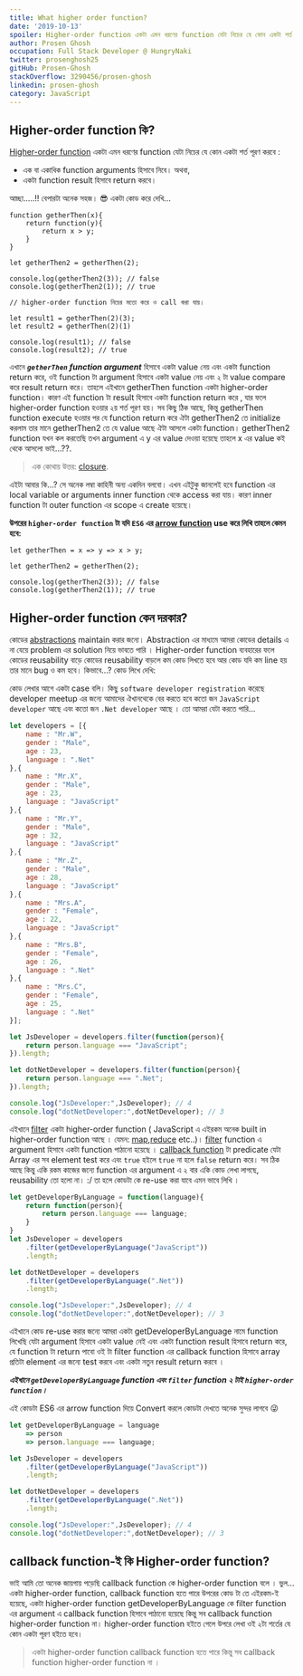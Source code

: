 ```yaml
---
title: What higher order function?
date: '2019-10-13'
spoiler: Higher-order function একটা এমন ধরণের function যেটা নিচের যে কোন একটা শর্ত পূরণ করবে, এক বা একাধিক function arguments হিসাবে নিবে। অথবা, একটা function result হিসাবে return করবে।
author: Prosen Ghosh
occupation: Full Stack Developer @ HungryNaki
twitter: prosenghosh25
gitHub: Prosen-Ghosh
stackOverflow: 3290456/prosen-ghosh
linkedin: prosen-ghosh
category: JavaScript
---
```


## Higher-order function কি?

[Higher-order function] একটা এমন ধরণের function যেটা নিচের যে কোন একটা শর্ত পূরণ করবে : 

- এক বা একাধিক function arguments হিসাবে নিবে। অথবা,
- একটা function result হিসাবে return করবে। 

আচ্ছা.....!! বেপারটা অনেক সহজ। 😎 একটা কোড করে দেখি...

```js{14,15}
function getherThen(x){
    return function(y){
        return x > y;
    }
}

let getherThen2 = getherThen(2);

console.log(getherThen2(3)); // false
console.log(getherThen2(1)); // true

// higher-order function নিচের মতো করে ও call করা যায়। 

let result1 = getherThen(2)(3);
let result2 = getherThen(2)(1)

console.log(result1); // false
console.log(result2); // true
```

এখানে ***`getherThen` function argument*** হিসাবে একটা value নেয় এবং একটা function return করে, ওই function টা argument হিসাবে একটা value নেয় এবং ২ টা value compare করে result return করে। তাহলে এইখানে getherThen  function একটা higher-order function।  কারণ এই function  টা result হিসাবে একটা function return করে , যার ফলে higher-order function হওয়ার ২য় শর্ত পূরণ হয়। সব কিছু ঠিক আছে, কিন্তু getherThen function execute হওয়ার পর যে function return করে ঐটা getherThen2 তে initialize  করলাম  তার মানে getherThen2 তে যে value আছে ঐটা আসলে একটা function।  getherThen2 function যখন কল করতেছি তখন argument এ y এর value  দেওয়া হয়েছে তাহলে x এর value কই থেকে আসলো ভাই...??. 

> এক কোথায় উত্তর: [closure].

এইটা আবার কি...?  সে অনেক লম্বা কাহিনী অন্য একদিন বলবো।  এখন এইটুকু জানলেই হবে function এর local variable or arguments inner function থেকে access করা যায়। কারণ inner function টা outer function এর scope এ create হয়েছে।

**উপরের `higher-order function` টা যদি `ES6` এর [arrow function] use করে লিখি তাহলে কেমন হবে:**

```js{1}
let getherThen = x => y => x > y;

let getherThen2 = getherThen(2);

console.log(getherThen2(3)); // false
console.log(getherThen2(1)); // true
```

## Higher-order function কেন দরকার?

কোডের  [abstractions] maintain করার জন্যে। Abstraction এর মাধ্যমে আমরা কোডের details এ না যেয়ে problem এর solution নিয়ে ভাবতে পারি ।
Higher-order function ব্যবহারের ফলে কোডের reusability বাড়ে কোডের reusability বাড়লে কম কোড লিখতে হবে আর কোড যদি কম line হয় তার মানে bug ও কম হবে। কিভাবে...? কোড লিখে দেখি:

কোড লেখার আগে একটা case বলি। কিছু `software developer registration` করেছে developer meetup এর জন্যে আমাদের ঐখানথেকে বের করতে হবে কতো জন `JavaScript developer` আছে এবং কতো জন `.Net developer` আছে । তো আমরা যেটা করতে পারি...

```js
let developers = [{
	name : "Mr.W",
	gender : "Male",
	age : 23,
	language : ".Net"
},{
	name : "Mr.X",
	gender : "Male",
	age : 23,
	language : "JavaScript"
},{
	name : "Mr.Y",
	gender : "Male",
	age : 32,
	language : "JavaScript"
},{
	name : "Mr.Z",
	gender : "Male",
	age : 28,
	language : "JavaScript"
},{
	name : "Mrs.A",
	gender : "Female",
	age : 22,
	language : "JavaScript"
},{
	name : "Mrs.B",
	gender : "Female",
	age : 26,
	language : ".Net"
},{
	name : "Mrs.C",
	gender : "Female",
	age : 25,
	language : ".Net"
}];

let JsDeveloper = developers.filter(function(person){
	return person.language === "JavaScript";
}).length;

let dotNetDeveloper = developers.filter(function(person){
	return person.language === ".Net";
}).length;

console.log("JsDeveloper:",JsDeveloper); // 4
console.log("dotNetDeveloper:",dotNetDeveloper); // 3
```

এইখানে [filter] একটা higher-order function ( JavaScript এ এইরকম অনেক built in higher-order function আছে । যেমন: [map],[reduce] etc..)। [filter] function এ argument হিসাবে একটা function পাঠানো হয়েছে । [callback function] টা predicate যেটা Array এর সব element test করে এবং `true` হইলে `true` না হলে `false` return করে। সব ঠিক আছে কিন্তু একি রকম কাজের জন্যে function এর argument এ ২ বার একি কোড লেখা লাগছে, reusability তো হলো না। :/ তা হলে কোডটা কে re-use করা যাবে এমন ভাবে লিখি ।

```js
let getDeveloperByLanguage = function(language){
    return function(person){
		return person.language === language;
    }
}
let JsDeveloper = developers
    .filter(getDeveloperByLanguage("JavaScript"))
    .length;

let dotNetDeveloper = developers
    .filter(getDeveloperByLanguage(".Net"))
    .length;

console.log("JsDeveloper:",JsDeveloper); // 4
console.log("dotNetDeveloper:",dotNetDeveloper); // 3
```
 এইখানে কোড re-use করার জন্যে আমরা একটা getDeveloperByLanguage নামে  function লিখেছি যেটা argument  হিসাবে একটা value নেই এবং একটা function result হিসাবে return করে, যে function টা return পাবো ওই টা filter function এর callback function হিসাবে array প্রতিটা element এর জন্যে test করবে এবং একটা নতুন result return করবে ।
 
***এইখানে `getDeveloperByLanguage` function এবং `filter` function ২ টাই `higher-order function`।***

এই কোডটা ES6 এর arrow function দিয়ে Convert করলে কোডটা দেখতে অনেক সুন্দর লাগবে :stuck_out_tongue_winking_eye:
```js
let getDeveloperByLanguage = language 
    => person 
    => person.language === language;

let JsDeveloper = developers
    .filter(getDeveloperByLanguage("JavaScript"))
    .length;

let dotNetDeveloper = developers
    .filter(getDeveloperByLanguage(".Net"))
    .length;

console.log("JsDeveloper:",JsDeveloper); // 4
console.log("dotNetDeveloper:",dotNetDeveloper); // 3
```
## callback function-ই কি Higher-order function?

ভাই আমি তো অনেক জায়গায় পড়েছি  callback function কে  higher-order function বলে । ভুল... একটা higher-order function, callback function হতে পারে  উপরের কোড টা তে এইরকম-ই হয়েছে, একটা higher-order function getDeveloperByLanguage কে filter function এর argument এ callback function হিসাবে পাঠানো হয়েছে কিন্তু সব callback function higher-order function না। higher-order function হইতে গেলে উপরে লেখা ওই ২টা শর্তের যে কোন একটা পূরণ হইতে হবে। 

> একটা  higher-order function callback function হতে পারে কিন্তু সব  callback function higher-order function না ।

<!-- [//]: #These are reference links used in the body of this note and get stripped out when the markdown processor does its job. -->

[Higher-order function]: <https://en.wikipedia.org/wiki/Higher-order_function?fbclid=IwAR3mPZo0FuBPMvJ6g4ptrS9DPxE6yEfMpvMKb9AwpPumnI5S33o7A5tobzE>
[closure]: <https://developer.mozilla.org/en-US/docs/Web/JavaScript/Closures?fbclid=IwAR06fwVZdKCA7MlgexjjHhxCnmniwSvd7lB8XSycxe_fp7sbTHFnParXm6I>
[arrow function]: <https://developer.mozilla.org/en-US/docs/Web/JavaScript/Reference/Functions/Arrow_functions?fbclid=IwAR1reI6WMjYmFr-jrVdO8vn88HG3EAS74SZwZcppJbf_3kcO8mBW4BFwOn4>
[abstractions]: <https://en.wikipedia.org/wiki/Abstraction?fbclid=IwAR3cCeoCcLJbJQYaVsCQPKqYewVnlK73Wc7mL-pY7O4dTVWUtuIvzDXmRUw>
[filter]: <https://developer.mozilla.org/en-US/docs/Web/JavaScript/Reference/Global_Objects/Array/filter?fbclid=IwAR1XzfAF7ynk66-i2F3SR4cSdTFz2UsKlS-Z4dzGltqcIdeyf4RZDDq31lM>
[map]: <https://developer.mozilla.org/en-US/docs/Web/JavaScript/Reference/Global_Objects/Array/map?fbclid=IwAR3WPlerR66Icvr4Y64VUZyk7EfoiktFpKKEv1PFPhQIKz1e4oaEk-8o5Kg>
[reduce]: <https://developer.mozilla.org/en-US/docs/Web/JavaScript/Reference/Global_Objects/Array/Reduce?fbclid=IwAR0HCZ4CAZ3BmDUi_ck7ahV5d2kS2lQ8l445gLXqK1UjDb-oeYOFs-jzU3Y>
[callback function]: <../what-is-callback-function>